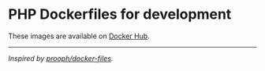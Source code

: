 # PHP Dockerfiles for development

These images are available on [Docker Hub](https://hub.docker.com/r/youmad/php).

---
*Inspired by [prooph/docker-files](https://github.com/prooph/docker-files/tree/master/php).*
